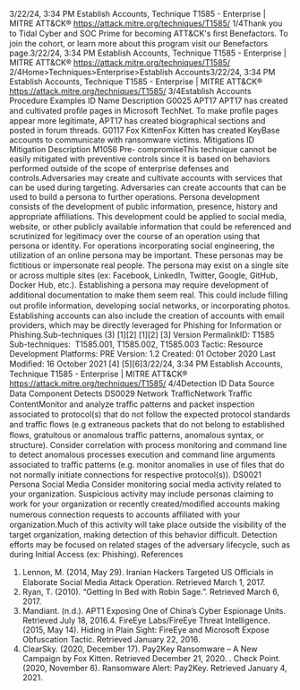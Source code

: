 3/22/24, 3:34 PM Establish Accounts, Technique T1585 - Enterprise | MITRE ATT&CK®
https://attack.mitre.org/techniques/T1585/ 1/4Thank you to Tidal Cyber and SOC Prime for becoming ATT&CK's ﬁrst Benefactors. To join the cohort, or learn more about this program visit our
Benefactors page.3/22/24, 3:34 PM Establish Accounts, Technique T1585 - Enterprise | MITRE ATT&CK®
https://attack.mitre.org/techniques/T1585/ 2/4Home>Techniques>Enterprise>Establish Accounts3/22/24, 3:34 PM Establish Accounts, Technique T1585 - Enterprise | MITRE ATT&CK®
https://attack.mitre.org/techniques/T1585/ 3/4Establish Accounts
Procedure Examples
ID Name Description
G0025 APT17 APT17 has created and cultivated proﬁle pages in Microsoft TechNet. To make proﬁle pages appear more
legitimate, APT17 has created biographical sections and posted in forum threads.
G0117 Fox
KittenFox Kitten has created KeyBase accounts to communicate with ransomware victims.
Mitigations
ID Mitigation Description
M1056 Pre-
compromiseThis technique cannot be easily mitigated with preventive controls since it is based on behaviors performed
outside of the scope of enterprise defenses and controls.Adversaries may create and cultivate accounts with services that can be used during targeting. Adversaries can create accounts that can be
used to build a persona to further operations. Persona development consists of the development of public information, presence, history and
appropriate aﬃliations. This development could be applied to social media, website, or other publicly available information that could be
referenced and scrutinized for legitimacy over the course of an operation using that persona or identity.
For operations incorporating social engineering, the utilization of an online persona may be important. These personas may be ﬁctitious or
impersonate real people. The persona may exist on a single site or across multiple sites (ex: Facebook, LinkedIn, Twitter, Google, GitHub,
Docker Hub, etc.). Establishing a persona may require development of additional documentation to make them seem real. This could include
ﬁlling out proﬁle information, developing social networks, or incorporating photos.
Establishing accounts can also include the creation of accounts with email providers, which may be directly leveraged for Phishing for
Information or Phishing.Sub-techniques (3)
[1][2]
[1][2]
[3]
Version PermalinkID: T1585
Sub-techniques:  T1585.001, T1585.002, T1585.003
 
Tactic: Resource Development
 
Platforms: PRE
Version: 1.2
Created: 01 October 2020
Last Modiﬁed: 16 October 2021
[4]
[5][6]3/22/24, 3:34 PM Establish Accounts, Technique T1585 - Enterprise | MITRE ATT&CK®
https://attack.mitre.org/techniques/T1585/ 4/4Detection
ID Data Source Data Component Detects
DS0029 Network TraﬃcNetwork Traﬃc
ContentMonitor and analyze traﬃc patterns and packet inspection associated to protocol(s) that
do not follow the expected protocol standards and traﬃc ﬂows (e.g extraneous packets
that do not belong to established ﬂows, gratuitous or anomalous traﬃc patterns,
anomalous syntax, or structure). Consider correlation with process monitoring and
command line to detect anomalous processes execution and command line arguments
associated to traﬃc patterns (e.g. monitor anomalies in use of ﬁles that do not normally
initiate connections for respective protocol(s)).
DS0021 Persona Social Media Consider monitoring social media activity related to your organization. Suspicious
activity may include personas claiming to work for your organization or recently
created/modiﬁed accounts making numerous connection requests to accounts aﬃliated
with your organization.Much of this activity will take place outside the visibility of the
target organization, making detection of this behavior diﬃcult. Detection efforts may be
focused on related stages of the adversary lifecycle, such as during Initial Access (ex:
Phishing).
References
1. Lennon, M. (2014, May 29). Iranian Hackers Targeted US
Oﬃcials in Elaborate Social Media Attack Operation. Retrieved
March 1, 2017.
2. Ryan, T. (2010). “Getting In Bed with Robin Sage.”. Retrieved
March 6, 2017.
3. Mandiant. (n.d.). APT1 Exposing One of China’s Cyber
Espionage Units. Retrieved July 18, 2016.4. FireEye Labs/FireEye Threat Intelligence. (2015, May 14).
Hiding in Plain Sight: FireEye and Microsoft Expose
Obfuscation Tactic. Retrieved January 22, 2016.
5. ClearSky. (2020, December 17). Pay2Key Ransomware – A
New Campaign by Fox Kitten. Retrieved December 21, 2020.
 . Check Point. (2020, November 6). Ransomware Alert:
Pay2Key. Retrieved January 4, 2021.